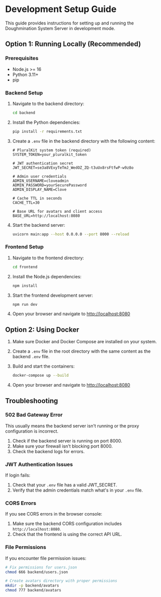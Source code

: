 # Development Setup Guide

This guide provides instructions for setting up and running the Doughmination System Server in development mode.

## Option 1: Running Locally (Recommended)

### Prerequisites
- Node.js >= 16
- Python 3.11+
- pip

### Backend Setup

1. Navigate to the backend directory:
   ```bash
   cd backend
   ```

2. Install the Python dependencies:
   ```bash
   pip install -r requirements.txt
   ```

3. Create a `.env` file in the backend directory with the following content:
   ```
   # PluralKit system token (required)
   SYSTEM_TOKEN=your_pluralkit_token

   # JWT authentication secret
   JWT_SECRET=se3a8VExyTeTmJ_WedOZ_ZQ-t3uUx8rsFtfwP-w9z8o

   # Admin user credentials
   ADMIN_USERNAME=cloveadmin
   ADMIN_PASSWORD=yourSecurePassword
   ADMIN_DISPLAY_NAME=Clove

   # Cache TTL in seconds
   CACHE_TTL=30

   # Base URL for avatars and client access
   BASE_URL=http://localhost:8080
   ```

4. Start the backend server:
   ```bash
   uvicorn main:app --host 0.0.0.0 --port 8000 --reload
   ```

### Frontend Setup

1. Navigate to the frontend directory:
   ```bash
   cd frontend
   ```

2. Install the Node.js dependencies:
   ```bash
   npm install
   ```

3. Start the frontend development server:
   ```bash
   npm run dev
   ```

4. Open your browser and navigate to [http://localhost:8080](http://localhost:8080)

## Option 2: Using Docker

1. Make sure Docker and Docker Compose are installed on your system.

2. Create a `.env` file in the root directory with the same content as the backend `.env` file.

3. Build and start the containers:
   ```bash
   docker-compose up --build
   ```

4. Open your browser and navigate to [http://localhost:8080](http://localhost:8080)

## Troubleshooting

### 502 Bad Gateway Error

This usually means the backend server isn't running or the proxy configuration is incorrect.

1. Check if the backend server is running on port 8000.
2. Make sure your firewall isn't blocking port 8000.
3. Check the backend logs for errors.

### JWT Authentication Issues

If login fails:

1. Check that your `.env` file has a valid JWT_SECRET.
2. Verify that the admin credentials match what's in your `.env` file.

### CORS Errors

If you see CORS errors in the browser console:

1. Make sure the backend CORS configuration includes `http://localhost:8080`.
2. Check that the frontend is using the correct API URL.

### File Permissions

If you encounter file permission issues:

```bash
# Fix permissions for users.json
chmod 666 backend/users.json

# Create avatars directory with proper permissions
mkdir -p backend/avatars
chmod 777 backend/avatars
```
